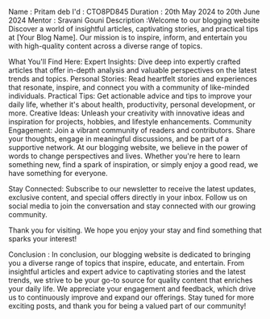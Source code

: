 Name : Pritam deb
I'd : CTO8PD845
Duration : 20th May 2024 to 20th June 2024
Mentor : Sravani Gouni
Description :Welcome to our blogging website
Discover a world of insightful articles, captivating stories, and practical tips at [Your Blog Name]. Our mission is to inspire, inform, and entertain you with high-quality content across a diverse range of topics.

What You'll Find Here:
Expert Insights: Dive deep into expertly crafted articles that offer in-depth analysis and valuable perspectives on the latest trends and topics.
Personal Stories: Read heartfelt stories and experiences that resonate, inspire, and connect you with a community of like-minded individuals.
Practical Tips: Get actionable advice and tips to improve your daily life, whether it's about health, productivity, personal development, or more.
Creative Ideas: Unleash your creativity with innovative ideas and inspiration for projects, hobbies, and lifestyle enhancements.
Community Engagement: Join a vibrant community of readers and contributors. Share your thoughts, engage in meaningful discussions, and be part of a supportive network.
At our blogging website, we believe in the power of words to change perspectives and lives. Whether you're here to learn something new, find a spark of inspiration, or simply enjoy a good read, we have something for everyone.

Stay Connected:
Subscribe to our newsletter to receive the latest updates, exclusive content, and special offers directly in your inbox. Follow us on social media to join the conversation and stay connected with our growing community.

Thank you for visiting. We hope you enjoy your stay and find something that sparks your interest!

Conclusion : In conclusion, our blogging website is dedicated to bringing you a diverse range of topics that inspire, educate, and entertain. From insightful articles and expert advice to captivating stories and the latest trends, we strive to be your go-to source for quality content that enriches your daily life. We appreciate your engagement and feedback, which drive us to continuously improve and expand our offerings. Stay tuned for more exciting posts, and thank you for being a valued part of our community!
